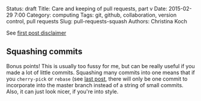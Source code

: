 Status: draft
Title: Care and keeping of pull requests, part v
Date: 2015-02-29 7:00
Category: computing
Tags: git, github, collaboration, version control, pull requests
Slug: pull-requests-squash
Authors: Christina Koch

See [first post disclaimer](http://christinalk.github.io/blog/pull-requests.html)  

## Squashing commits

Bonus points!  This is usually too fussy for me, but can be really useful if you made a 
lot of little commits.  Squashing many commits into one means that if you `cherry-pick` or `rebase` (see [last post](pull-requests-magic.html), 
there will only be one commit to incorporate into the master branch instead of a string of small commits.  Also, it can just look nicer, if you're into style.  
